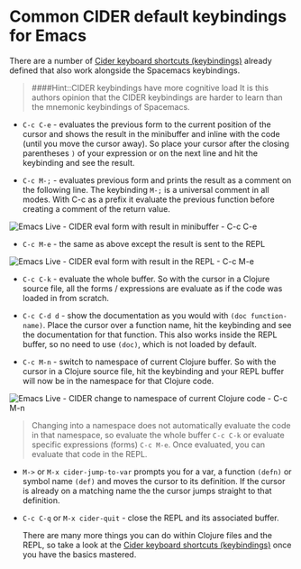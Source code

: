 # Common CIDER default keybindings for Emacs

  There are a number of [Cider keyboard shortcuts (keybindings)](https://github.com/clojure-emacs/cider#keyboard-shortcuts) already defined that also work alongside the Spacemacs keybindings.

> ####Hint::CIDER keybindings have more cognitive load
> It is this authors opinion that the CIDER keybindings are harder to learn than the mnemonic keybindings of Spacemacs.


* `C-c C-e` - evaluates the previous form to the current position of the cursor and shows the result in the minibuffer and inline with the code (until you move the cursor away).  So place your cursor after the closing parentheses `)` of your expression or on the next line and hit the keybinding and see the result.

* `C-c M-;` - evaluates previous form and prints the result as a comment on the following line.  The keybinding `M-;` is a universal comment in all modes.  With C-c as a prefix it evaluate the previous function before creating a comment of the return value.

![Emacs Live - CIDER eval form with result in minibuffer - C-c C-e](https://raw.githubusercontent.com/practicalli/graphic-design/live/editors/spacemacs/screenshots/emacs-cider-eval-expression-minibuffer.png)

* `C-c M-e` - the same as above except the result is sent to the REPL

![Emacs Live - CIDER eval form with result in the REPL - C-c M-e](https://raw.githubusercontent.com/practicalli/graphic-design/live/editors/spacemacs/screenshots/emacs-cider-eval-expression-repl.png)

* `C-c C-k` - evaluate the whole buffer.  So with the cursor in a Clojure source file, all the forms / expressions are evaluate as if the code was loaded in from scratch.

* `C-c C-d d` - show the documentation as you would with `(doc function-name)`.  Place the cursor over a function name, hit the keybinding and see the documentation for that function.  This also works inside the REPL buffer, so no need to use `(doc)`, which is not loaded by default.

* `C-c M-n` - switch to namespace of current Clojure buffer.  So with the cursor in a Clojure source file, hit the keybinding and your REPL buffer will now be in the namespace for that Clojure code.

![Emacs Live - CIDER change to namespace of current Clojure code - C-c M-n](https://raw.githubusercontent.com/practicalli/graphic-design/live/editors/spacemacs/screenshots/emacs-cider-namespace-change.png)

> Changing into a namespace does not automatically evaluate the code in that namespace, so evaluate the whole buffer `C-c C-k` or evaluate specific expressions (forms) `C-c M-e`.  Once evaluated, you can evaluate that code in the REPL.

* `M->` or `M-x cider-jump-to-var` prompts you for a var, a function `(defn)` or symbol name `(def)` and moves the cursor to its definition.  If the cursor is already on a matching name the the cursor jumps straight to that definition.

* `C-c C-q` or `M-x cider-quit` - close the REPL and its associated buffer.

  There are many more things you can do within Clojure files and the REPL, so take a look at the [Cider keyboard shortcuts (keybindings)](https://github.com/clojure-emacs/cider#keyboard-shortcuts) once you have the basics mastered.
